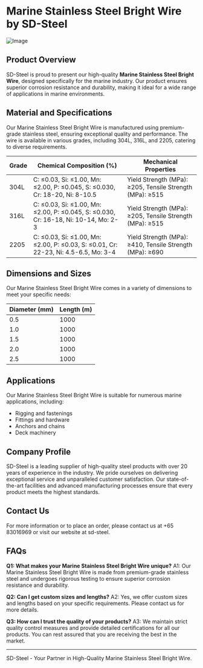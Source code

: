 # Marine Stainless Steel Bright Wire by SD-Steel

![Image](https://github.com/user-attachments/assets/2567258e-e124-4816-932d-1809bd27ef0b)

## Product Overview

SD-Steel is proud to present our high-quality **Marine Stainless Steel Bright Wire**, designed specifically for the marine industry. Our product ensures superior corrosion resistance and durability, making it ideal for a wide range of applications in marine environments.

## Material and Specifications

Our Marine Stainless Steel Bright Wire is manufactured using premium-grade stainless steel, ensuring exceptional quality and performance. The wire is available in various grades, including 304L, 316L, and 2205, catering to diverse requirements.

| Grade | Chemical Composition (%) | Mechanical Properties |
|-------|--------------------------|------------------------|
| 304L  | C: ≤0.03, Si: ≤1.00, Mn: ≤2.00, P: ≤0.045, S: ≤0.030, Cr: 18-20, Ni: 8-10.5 | Yield Strength (MPa): ≥205, Tensile Strength (MPa): ≥515 |
| 316L  | C: ≤0.03, Si: ≤1.00, Mn: ≤2.00, P: ≤0.045, S: ≤0.030, Cr: 16-18, Ni: 10-14, Mo: 2-3 | Yield Strength (MPa): ≥205, Tensile Strength (MPa): ≥515 |
| 2205  | C: ≤0.03, Si: ≤1.00, Mn: ≤2.00, P: ≤0.03, S: ≤0.01, Cr: 22-23, Ni: 4.5-6.5, Mo: 3-4 | Yield Strength (MPa): ≥410, Tensile Strength (MPa): ≥690 |

## Dimensions and Sizes

Our Marine Stainless Steel Bright Wire comes in a variety of dimensions to meet your specific needs:

| Diameter (mm) | Length (m) |
|---------------|------------|
| 0.5           | 1000       |
| 1.0           | 1000       |
| 1.5           | 1000       |
| 2.0           | 1000       |
| 2.5           | 1000       |

## Applications

Our Marine Stainless Steel Bright Wire is suitable for numerous marine applications, including:
- Rigging and fastenings
- Fittings and hardware
- Anchors and chains
- Deck machinery

## Company Profile

SD-Steel is a leading supplier of high-quality steel products with over 20 years of experience in the industry. We pride ourselves on delivering exceptional service and unparalleled customer satisfaction. Our state-of-the-art facilities and advanced manufacturing processes ensure that every product meets the highest standards.

## Contact Us

For more information or to place an order, please contact us at +65 83016969 or visit our website at  sd-steel.

## FAQs

**Q1: What makes your Marine Stainless Steel Bright Wire unique?**
A1: Our Marine Stainless Steel Bright Wire is made from premium-grade stainless steel and undergoes rigorous testing to ensure superior corrosion resistance and durability.

**Q2: Can I get custom sizes and lengths?**
A2: Yes, we offer custom sizes and lengths based on your specific requirements. Please contact us for more details.

**Q3: How can I trust the quality of your products?**
A3: We maintain strict quality control measures and provide detailed certifications for all our products. You can rest assured that you are receiving the best in the market.

---

SD-Steel - Your Partner in High-Quality Marine Stainless Steel Bright Wire.